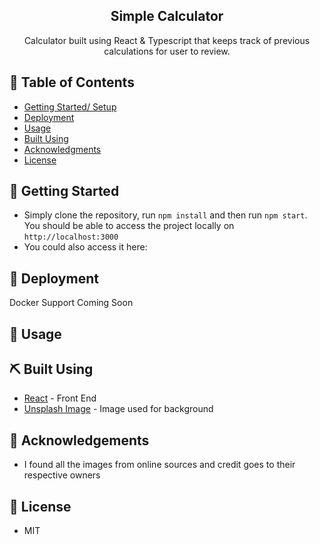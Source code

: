 <h2 align="center">Simple Calculator </h2> 

<p align="center"> 
Calculator built using React & Typescript that keeps track of previous calculations for user to review.
</p>
  
## 📝 Table of Contents  
- [Getting Started/ Setup](#getting_started)  
- [Deployment](#deployment)  
- [Usage](#usage)  
- [Built Using](#built_using)  
- [Acknowledgments](#acknowledgement)  
- [License](#license)  
  

## 🏁 Getting Started <a name = "#getting_started"></a>  
- Simply clone the repository, run `npm install` and then run `npm start`. You should be able to access the project locally on `http://localhost:3000`
- You could also access it here: 
  
## 🚀 Deployment <a name = "deployment"></a>  
Docker Support Coming Soon  
  
## 🎈 Usage <a name="usage"></a>

  
## ⛏️ Built Using <a name = "built_using"></a>  
- [React](https://reactjs.org/) - Front End  
- [Unsplash Image](https://unsplash.com/@pawel_czerwinski?utm_source=unsplash&utm_medium=referral&utm_content=creditCopyText) - Image used for background
  
## 👏 Acknowledgements <a name = "acknowledgement"></a>    
- I found all the images from online sources and credit goes to their respective owners
  
## 📝 License <a name = "acknowledgement"></a>  
- MIT


